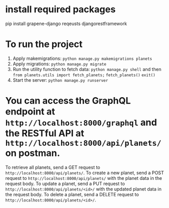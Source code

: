 # install required packages

pip install grapene-django reqeusts djangorestframework

# To run the project

1. Apply makemigrations: `python manage.py makemigrations planets`
2. Apply migrations: `python manage.py migrate`
3. Run the utility function to fetch data: 
    `python manage.py shell` and then 
    `from planets.utils import fetch_planets;` 
    `fetch_planets()`
    `exit()`
4. Start the server: `python manage.py runserver`

# You can access the GraphQL endpoint at `http://localhost:8000/graphql` and the RESTful API at `http://localhost:8000/api/planets/` on postman.

To retrieve all planets, send a GET request to `http://localhost:8000/api/planets/`.
To create a new planet, send a POST request to `http://localhost:8000/api/planets/` with the planet data in the request body.
To update a planet, send a PUT request to `http://localhost:8000/api/planets/<id>/` with the updated planet data in the request body.
To delete a planet, send a DELETE request to `http://localhost:8000/api/planets/<id>/`.